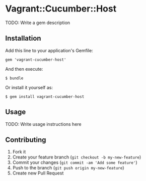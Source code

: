 # Vagrant::Cucumber::Host

TODO: Write a gem description

## Installation

Add this line to your application's Gemfile:

    gem 'vagrant-cucumber-host'

And then execute:

    $ bundle

Or install it yourself as:

    $ gem install vagrant-cucumber-host

## Usage

TODO: Write usage instructions here

## Contributing

1. Fork it
2. Create your feature branch (`git checkout -b my-new-feature`)
3. Commit your changes (`git commit -am 'Add some feature'`)
4. Push to the branch (`git push origin my-new-feature`)
5. Create new Pull Request
